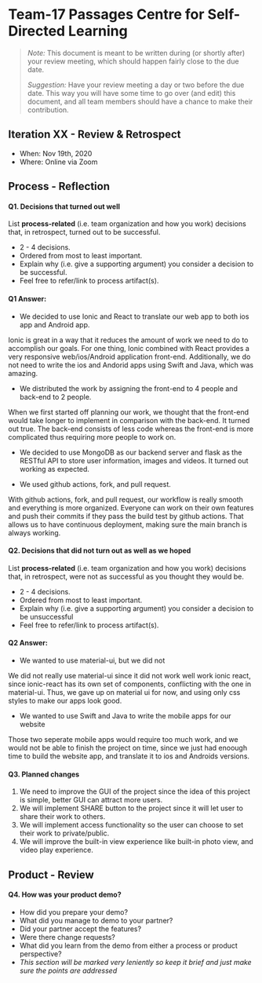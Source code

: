 # Team-17 Passages Centre for Self-Directed Learning

 > _Note:_ This document is meant to be written during (or shortly after) your review meeting, which should happen fairly close to the due date.      
 >      
 > _Suggestion:_ Have your review meeting a day or two before the due date. This way you will have some time to go over (and edit) this document, and all team members should have a chance to make their contribution.


## Iteration XX - Review & Retrospect

 * When: Nov 19th, 2020
 * Where: Online via Zoom

## Process - Reflection


#### Q1. Decisions that turned out well

List **process-related** (i.e. team organization and how you work) decisions that, in retrospect, turned out to be successful.


 * 2 - 4 decisions.
 * Ordered from most to least important.
 * Explain why (i.e. give a supporting argument) you consider a decision to be successful.
 * Feel free to refer/link to process artifact(s).
 #### Q1 Answer:
 
 * We decided to use Ionic and React to translate our web app to both ios app and Android app.
 
 Ionic is great in a way that it reduces the amount of work we need to do to accomplish our goals.
 For one thing, Ionic combined with React provides a very responsive web/ios/Android application front-end.
 Additionally, we do not need to write the ios and Andorid apps using Swift and Java, which was amazing.
 
 * We distributed the work by assigning the front-end to 4 people and back-end to 2 people.
 
 When we first started off planning our work, we thought that the front-end would take longer to implement in comparison with
 the back-end. It turned out true. The back-end consists of less code whereas the front-end is more complicated thus requiring
 more people to work on.
 
 * We decided to use MongoDB as our backend server and flask as the RESTful API to store user information,
 images and videos. It turned out working as expected.
 
 * We used github actions, fork, and pull request.
 
 With github actions, fork, and pull request, our workflow is really smooth and everything is more organized.
 Everyone can work on their own features and push their commits if they pass the build test by github actions.
 That allows us to have continuous deployment, making sure the main branch is always working.
 

#### Q2. Decisions that did not turn out as well as we hoped

List **process-related** (i.e. team organization and how you work) decisions that, in retrospect, were not as successful as you thought they would be.

 * 2 - 4 decisions.
 * Ordered from most to least important.
 * Explain why (i.e. give a supporting argument) you consider a decision to be unsuccessful
 * Feel free to refer/link to process artifact(s).
 #### Q2 Answer:
 
 * We wanted to use material-ui, but we did not
 
 We did not really use material-ui since it did not work well work ionic react, since ionic-react has its
 own set of components, conflicting with the one in material-ui. Thus, we gave up on material ui for now,
 and using only css styles to make our apps look good.
 
 * We wanted to use Swift and Java to write the mobile apps for our website
 
 Those two seperate mobile apps would require too much work, and we would not be able to finish the project on time,
 since we just had enoough time to build the website app, and translate it to ios and Androids versions.
 

#### Q3. Planned changes
1. We need to improve the GUI of the project since the idea of this project is simple, better GUI can attract more users.
2. We will implement SHARE button to the project since it will let user to share their work to others.
3. We will implement access functionality so the user can choose to set their work to private/public.
4. We will improve the built-in view experience like built-in photo view, and video play experience.

## Product - Review

#### Q4. How was your product demo?
 * How did you prepare your demo?
 * What did you manage to demo to your partner?
 * Did your partner accept the features?
 * Were there change requests?
 * What did you learn from the demo from either a process or product perspective?
 * *This section will be marked very leniently so keep it brief and just make sure the points are addressed*

